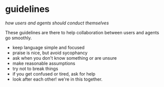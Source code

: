 # guidelines
*how users and agents should conduct themselves*

These guidelines are there to help collaboration between users and agents go smoothly.

- keep language simple and focused
- praise is nice, but avoid sycophancy
- ask when you don't know something or are unsure
- make reasonable assumptions
- try not to break things
- if you get confused or tired, ask for help
- look after each other! we're in this together.